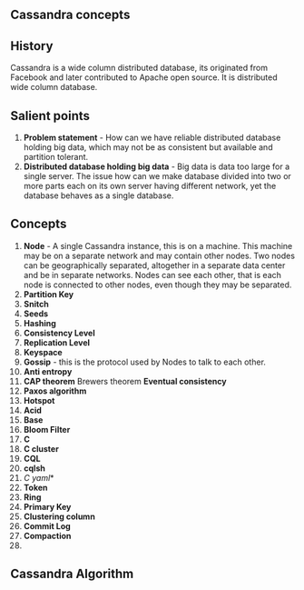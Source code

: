 ## Cassandra concepts

## History
Cassandra is a wide column distributed database, its originated from Facebook and later contributed to Apache open source.  It is distributed wide column database. 

## Salient points
1. **Problem statement** - How can we have  reliable distributed database holding big data, which may not be as consistent but available and partition tolerant. 
2. **Distributed database holding big data** - Big data is data too large for a single server. The issue how can we make database divided into two or more parts each on its own server having different network, yet the database behaves as a single database. 

## Concepts 
1. **Node** - A single Cassandra instance, this is on a machine. This machine may be on a separate  network and may contain other nodes. Two nodes can be geographically separated, altogether in a separate data center and be in separate networks. Nodes can see each other, that is each node is connected to other nodes, even though they may be separated.  
2. **Partition Key**
3. **Snitch**
4. **Seeds**
5. **Hashing**
6. **Consistency Level**
7. **Replication Level**
8. **Keyspace**
9. **Gossip** - this is the protocol used by Nodes to talk to each other.
10. **Anti entropy**
11. **CAP theorem** Brewers theorem **Eventual consistency**
12. **Paxos algorithm**
13. **Hotspot**
14. **Acid**
15. **Base**
16. **Bloom Filter**
17. **C**
18. **C cluster**
19. **CQL**
20. **cqlsh**
21. **C* yaml**
22. **Token**
23. **Ring**
24. **Primary Key**
25. **Clustering column**
26. **Commit Log**
27. **Compaction**
28. 

## Cassandra Algorithm
<!--stackedit_data:
eyJoaXN0b3J5IjpbOTAwNzM5MDM5LC03MzA0NzczNzgsMTUzNT
IxMjc0OSw2MTc4OTQ2OTYsLTE2NDMwNTk0NTFdfQ==
-->